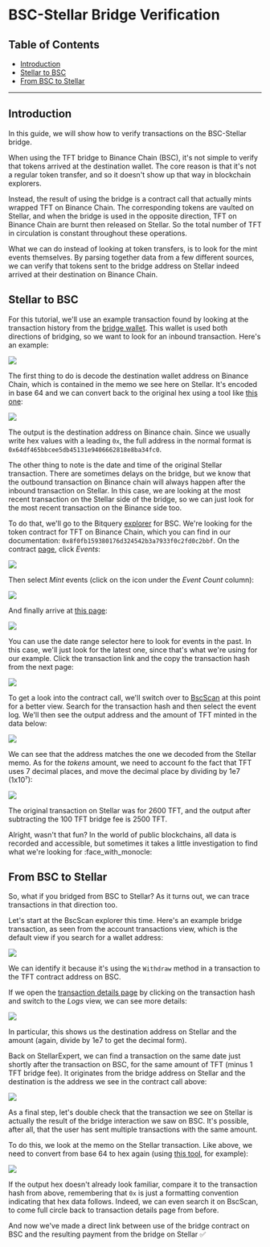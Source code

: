 <h1>BSC-Stellar Bridge Verification</h1>

<h2>Table of Contents</h2>

- [Introduction](#introduction)
- [Stellar to BSC](#stellar-to-bsc)
- [From BSC to Stellar](#from-bsc-to-stellar)

***

## Introduction

In this guide, we will show how to verify transactions on the BSC-Stellar bridge.

When using the TFT bridge to Binance Chain (BSC), it's not simple to verify that tokens arrived at the destination wallet. The core reason is that it's not a regular token transfer, and so it doesn't show up that way in blockchain explorers.

Instead, the result of using the bridge is a contract call that actually mints wrapped TFT on Binance Chain. The corresponding tokens are vaulted on Stellar, and when the bridge is used in the opposite direction, TFT on Binance Chain are burnt then released on Stellar. So the total number of TFT in circulation is constant throughout these operations.

What we can do instead of looking at token transfers, is to look for the mint events themselves. By parsing together data from a few different sources, we can verify that tokens sent to the bridge address on Stellar indeed arrived at their destination on Binance Chain.

## Stellar to BSC

For this tutorial, we'll use an example transaction found by looking at the transaction history from the [bridge wallet](https://stellar.expert/explorer/public/account/GBFFWXWBZDILJJAMSINHPJEUJKB3H4UYXRWNB4COYQAF7UUQSWSBUXW5). This wallet is used both directions of bridging, so we want to look for an inbound transaction. Here's an example:

![](./img/bsc_stellar_picture_1.png) 

The first thing to do is decode the destination wallet address on Binance Chain, which is contained in the memo we see here on Stellar. It's encoded in base 64 and we can convert back to the original hex using a tool like [this one](https://base64.guru/converter/decode/hex):

![](./img/bsc_stellar_picture_2.png)

The output is the destination address on Binance chain. Since we usually write hex values with a leading `0x`, the full address in the normal format is `0x64df465bbcee5db45131e9406662818e8ba34fc0`.

The other thing to note is the date and time of the original Stellar transaction. There are sometimes delays on the bridge, but we know that the outbound transaction on Binance chain will always happen after the inbound transaction on Stellar. In this case, we are looking at the most recent transaction on the Stellar side of the bridge, so we can just look for the most recent transaction on the Binance side too.

To do that, we'll go to the Bitquery [explorer](https://explorer.bitquery.io/bsc) for BSC. We're looking for the token contract for TFT on Binance Chain, which you can find in our documentation: `0x8f0fb159380176d324542b3a7933f0c2fd0c2bbf`. On the contract [page](https://explorer.bitquery.io/bsc/token/0x8f0fb159380176d324542b3a7933f0c2fd0c2bbf), click *Events*:

![](./img/bsc_stellar_picture_3.png)

Then select *Mint* events (click on the icon under the *Event Count* column):

![](./img/bsc_stellar_picture_4.png)

And finally arrive at [this page](https://explorer.bitquery.io/bsc/txs/events?contract=0x8f0fb159380176d324542b3a7933f0c2fd0c2bbf&event=85a66b9141978db9980f7e0ce3b468cebf4f7999f32b23091c5c03e798b1ba7a):

![](./img/bsc_stellar_picture_5.png)

You can use the date range selector here to look for events in the past. In this case, we'll just look for the latest one, since that's what we're using for our example. Click the transaction link and the copy the transaction hash from the next page:

![](./img/bsc_stellar_picture_6.png)

To get a look into the contract call, we'll switch over to [BscScan](https://bscscan.com/) at this point for a better view. Search for the transaction hash and then select the event log. We'll then see the output address and the amount of TFT minted in the data below:

![](./img/bsc_stellar_picture_7.png)

We can see that the address matches the one we decoded from the Stellar memo. As for the *tokens* amount, we need to account fo the fact that TFT uses 7 decimal places, and move the decimal place by dividing by 1e7 (1x10⁷):

![](./img/bsc_stellar_picture_8.png)

The original transaction on Stellar was for 2600 TFT, and the output after subtracting the 100 TFT bridge fee is 2500 TFT.

Alright, wasn't that fun? In the world of public blockchains, all data is recorded and accessible, but sometimes it takes a little investigation to find what we're looking for :face_with_monocle:

## From BSC to Stellar

So, what if you bridged from BSC to Stellar? As it turns out, we can trace transactions in that direction too.

Let's start at the BscScan explorer this time. Here's an example bridge transaction, as seen from the account transactions view, which is the default view if you search for a wallet address:

![](./img/BSC%20to%20Stellar1.jpeg)

We can identify it because it's using the `Withdraw` method in a transaction to the TFT contract address on BSC.

If we open the [transaction details page](https://bscscan.com/tx/0xae2a9b5cdad652ecb1e6252ee44a7f0e3c5fc9cdf1df9fddff3b0c100c4b3cb5) by clicking on the transaction hash and switch to the *Logs* view, we can see more details:

![](./img/BSC%20to%20Stellar2.png)

In particular, this shows us the destination address on Stellar and the amount (again, divide by 1e7 to get the decimal form).

Back on StellarExpert, we can find a transaction on the same date just shortly after the transaction on BSC, for the same amount of TFT (minus 1 TFT bridge fee). It originates from the bridge address on Stellar and the destination is the address we see in the contract call above:

![](./img/BSC%20to%20Stellar3.png)

As a final step, let's double check that the transaction we see on Stellar is actually the result of the bridge interaction we saw on BSC. It's possible, after all, that the user has sent multiple transactions with the same amount.

To do this, we look at the memo on the Stellar transaction. Like above, we need to convert from base 64 to hex again (using [this tool](https://base64.guru/converter/decode/hex), for example):

![](./img/BSC%20to%20Stellar4.png) 

If the output hex doesn't already look familiar, compare it to the transaction hash from above, remembering that `0x` is just a formatting convention indicating that hex data follows. Indeed, we can even search it on BscScan, to come full circle back to transaction details page from before. 

And now we've made a direct link between use of the bridge contract on BSC and the resulting payment from the bridge on Stellar :white_check_mark: